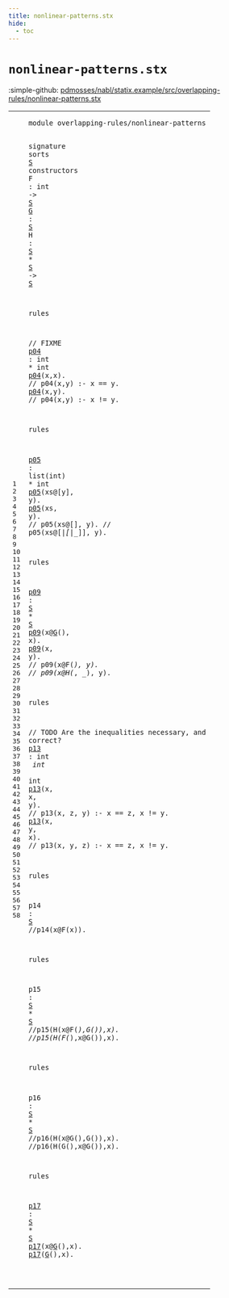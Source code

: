```yaml
---
title: nonlinear-patterns.stx
hide:
  - toc
---
```


# `nonlinear-patterns.stx`

:simple-github: [pdmosses/nabl/statix.example/src/overlapping-rules/nonlinear-patterns.stx]

[pdmosses/nabl/statix.example/src/overlapping-rules/nonlinear-patterns.stx]: https://github.com/pdmosses/nabl/blob/master/statix.example/src/overlapping-rules/nonlinear-patterns.stx "The source file on GitHub"

<div class="stx"><table class="highlighttable"><tbody><tr><td class="linenos"><div class="linenodiv"><pre><span></span>1
2
3
4
5
6
7
8
9
10
11
12
13
14
15
16
17
18
19
20
21
22
23
24
25
26
27
28
29
30
31
32
33
34
35
36
37
38
39
40
41
42
43
44
45
46
47
48
49
50
51
52
53
54
55
56
57
58
</pre></div></td>
<td class="code"><pre><code><span class="keyword">module</span> <span id="overlapping-rules/nonlinear-patterns_7_43" title="Not referenced locally, nor via imports"><span class="token sort_ConstraintId">overlapping</span><span class="operator">-</span><span class="keyword">rules</span><span class="operator">/</span><span class="token sort_ConstraintId">nonlinear</span><span class="operator">-</span><span class="token sort_ConstraintId">patterns</span></span>

<span class="keyword">signature</span>
  <span class="keyword">sorts</span> <span class="cons_SortDecl"><a href="#S_93_94" id="S_63_64" title="Referenced at line 5, 6, 7, 7, 7, 25, 25, 39, 44, 44, 50, 50, 56, 56"><span class="token sort_OpId">S</span></a></span> <span class="keyword">constructors</span>
    <span id="F_82_83" title="Not referenced locally, nor via imports"><span class="token sort_OpId">F</span></span> <span class="operator">:</span> <span class="cons_IntSort">int</span> <span class="operator">-&gt;</span> <span class="cons_SimpleSort"><a href="#S_63_64" id="S_93_94" title="Defined at line 4"><span class="token sort_OpId">S</span></a></span>
    <a href="#G_384_385" id="G_99_100" title="Referenced at line 26, 57, 58"><span class="token sort_OpId">G</span></a> <span class="operator">:</span> <span class="cons_SimpleSort"><a href="#S_63_64" id="S_103_104" title="Defined at line 4"><span class="token sort_OpId">S</span></a></span>
    <span id="H_109_110" title="Not referenced locally, nor via imports"><span class="token sort_OpId">H</span></span> <span class="operator">:</span> <span class="cons_SimpleSort"><a href="#S_63_64" id="S_113_114" title="Defined at line 4"><span class="token sort_OpId">S</span></a></span> <span class="operator">*</span> <span class="cons_SimpleSort"><a href="#S_63_64" id="S_117_118" title="Defined at line 4"><span class="token sort_OpId">S</span></a></span> <span class="operator">-&gt;</span> <span class="cons_SimpleSort"><a href="#S_63_64" id="S_122_123" title="Defined at line 4"><span class="token sort_OpId">S</span></a></span>

<span class="keyword">rules</span>

  <span class="layout">// FIXME</span>
  <a href="#p04_163_166" id="p04_145_148" title="Referenced at line 13, 14"><span class="token sort_ConstraintId">p04</span></a> <span class="operator">:</span> <span class="cons_IntSort">int</span> <span class="operator">*</span> <span class="cons_IntSort">int</span>
  <a href="#p04_145_148" id="p04_163_166" title="Defined at line 12"><span class="token sort_ConstraintId">p04</span></a><span class="operator">(</span><span class="cons_Var"><span id="x_167_168" title="Not referenced locally, nor via imports"><span class="token sort_ConstraintId">x</span></span></span><span class="operator">,</span><span class="cons_Var">x</span><span class="operator">).</span> <span class="layout">// p04(x,y) :- x == y.</span>
  <a href="#p04_145_148" id="p04_198_201" title="Defined at line 12"><span class="token sort_ConstraintId">p04</span></a><span class="operator">(</span><span class="cons_Var"><span id="x_202_203" title="Not referenced locally, nor via imports"><span class="token sort_ConstraintId">x</span></span></span><span class="operator">,</span><span class="cons_Var"><span id="y_204_205" title="Not referenced locally, nor via imports"><span class="token sort_ConstraintId">y</span></span></span><span class="operator">).</span> <span class="layout">// p04(x,y) :- x != y.</span>

<span class="keyword">rules</span>  

  <a href="#p05_267_270" id="p05_243_246" title="Referenced at line 19, 20"><span class="token sort_ConstraintId">p05</span></a> <span class="operator">:</span> <span class="token sort_ConstraintId">list</span><span class="operator">(</span><span class="cons_IntSort">int</span><span class="operator">)</span> <span class="operator">*</span> <span class="cons_IntSort">int</span>
  <a href="#p05_243_246" id="p05_267_270" title="Defined at line 18"><span class="token sort_ConstraintId">p05</span></a><span class="operator">(</span><span class="cons_Var"><span id="xs_271_273" title="Not referenced locally, nor via imports"><span class="token sort_ConstraintId">xs</span></span></span><span class="operator">@[</span><span class="cons_Var">y</span><span class="operator">],</span> <span class="cons_Var"><span id="y_279_280" title="Not referenced locally, nor via imports"><span class="token sort_ConstraintId">y</span></span></span><span class="operator">).</span>
  <a href="#p05_243_246" id="p05_285_288" title="Defined at line 18"><span class="token sort_ConstraintId">p05</span></a><span class="operator">(</span><span class="cons_Var"><span id="xs_289_291" title="Not referenced locally, nor via imports"><span class="token sort_ConstraintId">xs</span></span></span><span class="operator">,</span> <span class="cons_Var"><span id="y_293_294" title="Not referenced locally, nor via imports"><span class="token sort_ConstraintId">y</span></span></span><span class="operator">).</span> <span class="layout">// p05(xs@[], y).</span>
              <span class="layout">// p05(xs@[_|[_|_]], y).</span>

<span class="keyword">rules</span>

  <a href="#p09_378_381" id="p09_364_367" title="Referenced at line 26, 27"><span class="token sort_ConstraintId">p09</span></a> <span class="operator">:</span> <span class="cons_SimpleSort"><a href="#S_63_64" id="S_370_371" title="Defined at line 4"><span class="token sort_OpId">S</span></a></span> <span class="operator">*</span> <span class="cons_SimpleSort"><a href="#S_63_64" id="S_374_375" title="Defined at line 4"><span class="token sort_OpId">S</span></a></span>
  <a href="#p09_364_367" id="p09_378_381" title="Defined at line 25"><span class="token sort_ConstraintId">p09</span></a><span class="operator">(</span><span class="cons_Var"><span id="x_382_383" title="Not referenced locally, nor via imports"><span class="token sort_ConstraintId">x</span></span></span><span class="operator">@</span><a href="#G_99_100" id="G_384_385" title="Defined at line 6"><span class="token sort_OpId">G</span></a><span class="operator">(),</span> <span class="cons_Var">x</span><span class="operator">).</span>
  <a href="#p09_364_367" id="p09_395_398" title="Defined at line 25"><span class="token sort_ConstraintId">p09</span></a><span class="operator">(</span><span class="cons_Var"><span id="x_399_400" title="Not referenced locally, nor via imports"><span class="token sort_ConstraintId">x</span></span></span><span class="operator">,</span> <span class="cons_Var"><span id="y_402_403" title="Not referenced locally, nor via imports"><span class="token sort_ConstraintId">y</span></span></span><span class="operator">).</span> <span class="layout">// p09(x@F(_), y).</span>
             <span class="layout">// p09(x@H(_, _), y).</span>

<span class="keyword">rules</span>

  <span class="layout">// TODO Are the inequalities necessary, and correct?</span>
  <a href="#p13_549_552" id="p13_525_528" title="Referenced at line 34, 35"><span class="token sort_ConstraintId">p13</span></a> <span class="operator">:</span> <span class="cons_IntSort">int</span> <span class="operator">*</span> <span class="cons_IntSort">int</span> <span class="operator">*</span> <span class="cons_IntSort">int</span>
  <a href="#p13_525_528" id="p13_549_552" title="Defined at line 33"><span class="token sort_ConstraintId">p13</span></a><span class="operator">(</span><span class="cons_Var"><span id="x_553_554" title="Not referenced locally, nor via imports"><span class="token sort_ConstraintId">x</span></span></span><span class="operator">,</span> <span class="cons_Var">x</span><span class="operator">,</span> <span class="cons_Var"><span id="y_559_560" title="Not referenced locally, nor via imports"><span class="token sort_ConstraintId">y</span></span></span><span class="operator">).</span> <span class="layout">// p13(x, z, y) :- x == z, x != y.</span>
  <a href="#p13_525_528" id="p13_600_603" title="Defined at line 33"><span class="token sort_ConstraintId">p13</span></a><span class="operator">(</span><span class="cons_Var">x</span><span class="operator">,</span> <span class="cons_Var"><span id="y_607_608" title="Not referenced locally, nor via imports"><span class="token sort_ConstraintId">y</span></span></span><span class="operator">,</span> <span class="cons_Var"><span id="x_610_611" title="Not referenced locally, nor via imports"><span class="token sort_ConstraintId">x</span></span></span><span class="operator">).</span> <span class="layout">// p13(x, y, z) :- x == z, x != y.</span>

<span class="keyword">rules</span>

  <span id="p14_659_662" title="Not referenced locally, nor via imports"><span class="token sort_ConstraintId">p14</span></span> <span class="operator">:</span> <span class="cons_SimpleSort"><a href="#S_63_64" id="S_665_666" title="Defined at line 4"><span class="token sort_OpId">S</span></a></span>
<span class="layout">//p14(x@F(x)).</span>

<span class="keyword">rules</span>

  <span id="p15_692_695" title="Not referenced locally, nor via imports"><span class="token sort_ConstraintId">p15</span></span> <span class="operator">:</span> <span class="cons_SimpleSort"><a href="#S_63_64" id="S_698_699" title="Defined at line 4"><span class="token sort_OpId">S</span></a></span> <span class="operator">*</span> <span class="cons_SimpleSort"><a href="#S_63_64" id="S_702_703" title="Defined at line 4"><span class="token sort_OpId">S</span></a></span>
<span class="layout">//p15(H(x@F(_),G()),x).</span>
<span class="layout">//p15(H(F(_),x@G()),x).</span>

<span class="keyword">rules</span>

  <span id="p16_762_765" title="Not referenced locally, nor via imports"><span class="token sort_ConstraintId">p16</span></span> <span class="operator">:</span> <span class="cons_SimpleSort"><a href="#S_63_64" id="S_768_769" title="Defined at line 4"><span class="token sort_OpId">S</span></a></span> <span class="operator">*</span> <span class="cons_SimpleSort"><a href="#S_63_64" id="S_772_773" title="Defined at line 4"><span class="token sort_OpId">S</span></a></span>
<span class="layout">//p16(H(x@G(),G()),x).</span>
<span class="layout">//p16(H(G(),x@G()),x).</span>

<span class="keyword">rules</span>

  <a href="#p17_844_847" id="p17_830_833" title="Referenced at line 57, 58"><span class="token sort_ConstraintId">p17</span></a> <span class="operator">:</span> <span class="cons_SimpleSort"><a href="#S_63_64" id="S_836_837" title="Defined at line 4"><span class="token sort_OpId">S</span></a></span> <span class="operator">*</span> <span class="cons_SimpleSort"><a href="#S_63_64" id="S_840_841" title="Defined at line 4"><span class="token sort_OpId">S</span></a></span>
  <a href="#p17_830_833" id="p17_844_847" title="Defined at line 56"><span class="token sort_ConstraintId">p17</span></a><span class="operator">(</span><span class="cons_Var"><span id="x_848_849" title="Not referenced locally, nor via imports"><span class="token sort_ConstraintId">x</span></span></span><span class="operator">@</span><a href="#G_99_100" id="G_850_851" title="Defined at line 6"><span class="token sort_OpId">G</span></a><span class="operator">(),</span><span class="cons_Var">x</span><span class="operator">).</span>
  <a href="#p17_830_833" id="p17_860_863" title="Defined at line 56"><span class="token sort_ConstraintId">p17</span></a><span class="operator">(</span><a href="#G_99_100" id="G_864_865" title="Defined at line 6"><span class="token sort_OpId">G</span></a><span class="operator">(),</span><span class="cons_Var"><span id="x_868_869" title="Not referenced locally, nor via imports"><span class="token sort_ConstraintId">x</span></span></span><span class="operator">).</span>

</code></pre></td></tr></tbody></table></div>